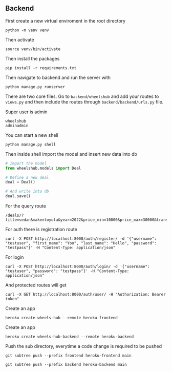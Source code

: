 ## Backend
First create a new virtual enviroment in the root directory

```shell
python -m venv venv
```

Then activate 

```shell
source venv/bin/activate
```

Then install the packages
```shell
pip install -r requirements.txt
```

Then navigate to backend and run the server with

```shell
python manage.py runserver
```

There are two core files. Go to `backend/wheelshub` and add your routes to `views.py` and then include the routes through `backend/backend/urls.py` file.

Super user is admin

```
wheelshub
adminadmin
```

You can start a new shell

```shell
python manage.py shell
```

Then inside shell import the model and insert new data into db

```python
# Import the model
from wheelshub.models import Deal 

# Define a new deal
deal = Deal()

# And write into db
deal.save()
```

For the query route
```shell
/deals/?title=sedan&make=toyota&year=2022&price_min=10000&price_max=30000&transmission=automatic&location=new+york
```

For auth there is registration route
```shell
curl -X POST http://localhost:8000/auth/register/ -d '{"username": "testuser", "first_name": "Yoo", "last_name": "Hello", "password": "testpass"}' -H "Content-Type: application/json"
```

For login
```shell
curl -X POST http://localhost:8000/auth/login/ -d '{"username": "testuser", "password": "testpass"}' -H "Content-Type: application/json"
```

And protected routes will get
```shell
curl -X GET http://localhost:8000/auth/user/ -H "Authorization: Bearer token"
```

Create an app
```shell
heroku create wheels-hub --remote heroku-frontend
```

Create an app
```shell
heroku create wheels-hub-backend --remote heroku-backend
```

Push the sub directory, everytime a code change is required to be pushed
```shell
git subtree push --prefix frontend heroku-frontend main
```

```shell
git subtree push --prefix backend heroku-backend main
```